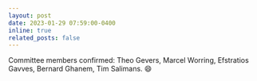 ```yaml
---
layout: post
date: 2023-01-29 07:59:00-0400
inline: true
related_posts: false
---
```


Committee members confirmed: Theo Gevers, Marcel Worring, Efstratios Gavves, Bernard Ghanem, Tim Salimans. :smile: